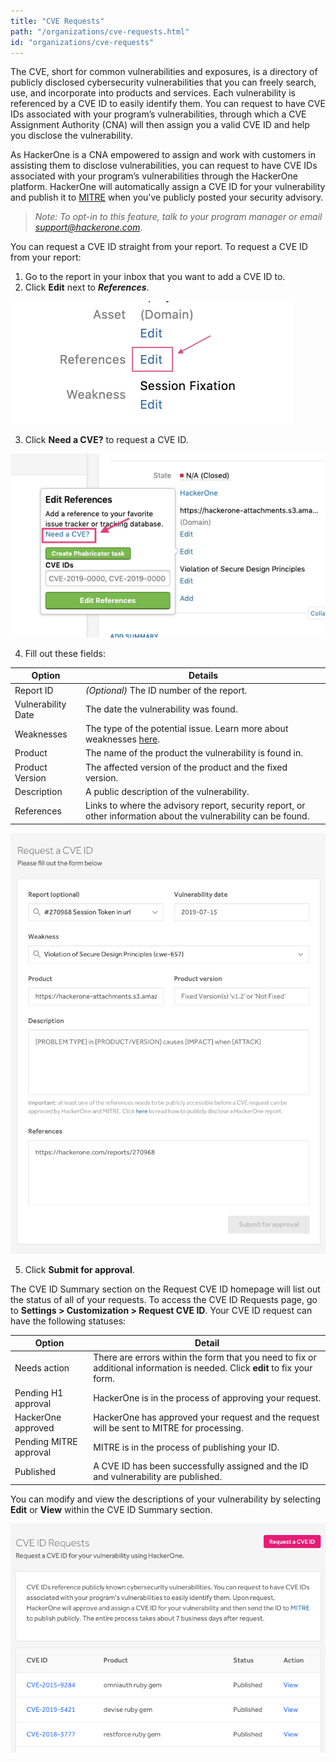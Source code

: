 ```yaml
---
title: "CVE Requests"
path: "/organizations/cve-requests.html"
id: "organizations/cve-requests"
---
```


The CVE, short for common vulnerabilities and exposures, is a directory of publicly disclosed cybersecurity vulnerabilities that you can freely search, use, and incorporate into products and services.  Each vulnerability is referenced by a CVE ID to easily identify them. You can request to have CVE IDs associated with your program’s vulnerabilities, through which a CVE Assignment Authority (CNA) will then assign you a valid CVE ID and help you disclose the vulnerability.

As HackerOne is a CNA empowered to assign and work with customers in assisting them to disclose vulnerabilities, you can request to have CVE IDs associated with your program’s vulnerabilities through the HackerOne platform. HackerOne will automatically assign a CVE ID for your vulnerability and publish it to [MITRE](https://cve.mitre.org/) when you've publicly posted your security advisory. 

><i>Note: To opt-in to this feature, talk to your program manager or email support@hackerone.com</i>.

You can request a CVE ID straight from your report. To request a CVE ID from your report:
1. Go to the report in your inbox that you want to add a CVE ID to.
2. Click **Edit** next to ***References***.

![REferences Edit button](./images/cve-request-4.png)

3. Click **Need a CVE?** to request a CVE ID.

![Need a CVE? button](./images/cve-request-1a.png)

4. Fill out these fields:

Option | Details
------ | -------
Report ID | <i>(Optional)</i> The ID number of the report.
Vulnerability Date | The date the vulnerability was found.
Weaknesses | The type of the potential issue. Learn more about weaknesses [here](/hackers/weakness.html).
Product | The name of the product the vulnerability is found in.
Product Version | The affected version of the product and the fixed version.  
Description | A public description of the vulnerability.
References | Links to where the advisory report, security report, or other information about the vulnerability can be found.

![request cve id form](./images/cve-request-2a.png)

5. Click <b>Submit for approval</b>.

The CVE ID Summary section on the Request CVE ID homepage will list out the status of all of your requests. To access the CVE ID Requests page, go to <b>Settings > Customization > Request CVE ID</b>. Your CVE ID request can have the following statuses:

Option | Detail
------ | -------
Needs action | There are errors within the form that you need to fix or additional information is needed. Click <b>edit</b> to fix your form.
Pending H1 approval | HackerOne is in the process of approving your request.
HackerOne approved | HackerOne has approved your request and the request will be sent to MITRE for processing.
Pending MITRE approval | MITRE is in the process of publishing your ID.
Published | A CVE ID has been successfully assigned and the ID and vulnerability are published.

You can modify and view the descriptions of your vulnerability by selecting <b>Edit</b> or <b>View</b> within the CVE ID Summary section.

![CVE ID Request summary section](./images/cve-request-3.png)
